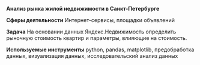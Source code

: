 **Анализ рынка жилой недвижимости в Санкт-Петербурге**

**Сферы деятельности**
Интернет-сервисы, площадки объявлений

**Задача**
На основании данных Яндекс.Недвижимость определить рыночную стоимость квартир и параметры, влияющие на стоимость.

**Используемые инструменты**
python, pandas, matplotlib, 
предобработка данных, визуализация данных, исследовательский анализ данных
